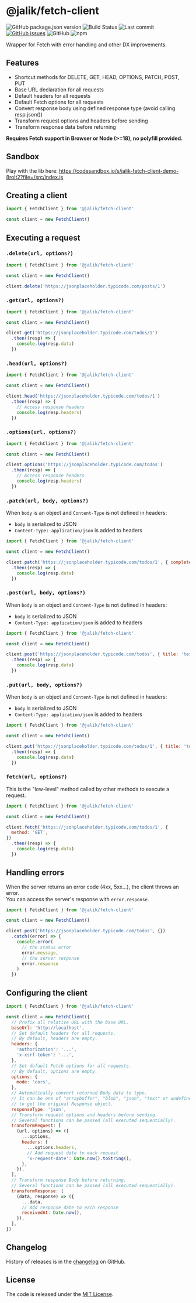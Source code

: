 # @jalik/fetch-client

![GitHub package.json version](https://img.shields.io/github/package-json/v/jalik/js-fetch-client.svg)
![Build Status](https://github.com/jalik/js-fetch-client/actions/workflows/node.js.yml/badge.svg)
![Last commit](https://img.shields.io/github/last-commit/jalik/js-fetch-client.svg)
[![GitHub issues](https://img.shields.io/github/issues/jalik/js-fetch-client.svg)](https://github.com/jalik/js-fetch-client/issues)
![GitHub](https://img.shields.io/github/license/jalik/js-fetch-client.svg)
![npm](https://img.shields.io/npm/dt/@jalik/js-fetch-client.svg)

Wrapper for Fetch with error handling and other DX improvements.

## Features

* Shortcut methods for DELETE, GET, HEAD, OPTIONS, PATCH, POST, PUT
* Base URL declaration for all requests
* Default headers for all requests
* Default Fetch options for all requests
* Convert response body using defined response type (avoid calling resp.json())
* Transform request options and headers before sending
* Transform response data before returning

**Requires Fetch support in Browser or Node (>=18), no polyfill provided.**

## Sandbox

Play with the lib here:
https://codesandbox.io/s/jalik-fetch-client-demo-8rolt2?file=/src/index.js

## Creating a client

```js
import { FetchClient } from '@jalik/fetch-client'

const client = new FetchClient()
```

## Executing a request

### `.delete(url, options?)`

```js
import { FetchClient } from '@jalik/fetch-client'

const client = new FetchClient()

client.delete('https://jsonplaceholder.typicode.com/posts/1')
```

### `.get(url, options?)`

```js
import { FetchClient } from '@jalik/fetch-client'

const client = new FetchClient()

client.get('https://jsonplaceholder.typicode.com/todos/1')
  .then((resp) => {
    console.log(resp.data)
  })
```

### `.head(url, options?)`

```js
import { FetchClient } from '@jalik/fetch-client'

const client = new FetchClient()

client.head('https://jsonplaceholder.typicode.com/todos/1')
  .then((resp) => {
    // Access response headers
    console.log(resp.headers)
  })
```

### `.options(url, options?)`

```js
import { FetchClient } from '@jalik/fetch-client'

const client = new FetchClient()

client.options('https://jsonplaceholder.typicode.com/todos')
  .then((resp) => {
    // Access response headers
    console.log(resp.headers)
  })
```

### `.patch(url, body, options?)`

When `body` is an object and `Content-Type` is not defined in headers:
* `body` is serialized to JSON
* `Content-Type: application/json` is added to headers

```js
import { FetchClient } from '@jalik/fetch-client'

const client = new FetchClient()

client.patch('https://jsonplaceholder.typicode.com/todos/1', { completed: true })
  .then((resp) => {
    console.log(resp.data)
  })
```

### `.post(url, body, options?)`

When `body` is an object and `Content-Type` is not defined in headers:
* `body` is serialized to JSON
* `Content-Type: application/json` is added to headers

```js
import { FetchClient } from '@jalik/fetch-client'

const client = new FetchClient()

client.post('https://jsonplaceholder.typicode.com/todos', { title: 'test' })
  .then((resp) => {
    console.log(resp.data)
  })
```

### `.put(url, body, options?)`

When `body` is an object and `Content-Type` is not defined in headers:
* `body` is serialized to JSON
* `Content-Type: application/json` is added to headers

```js
import { FetchClient } from '@jalik/fetch-client'

const client = new FetchClient()

client.put('https://jsonplaceholder.typicode.com/todos/1', { title: 'test' })
  .then((resp) => {
    console.log(resp.data)
  })
```

### `fetch(url, options?)`

This is the "low-level" method called by other methods to execute a request.

```js
import { FetchClient } from '@jalik/fetch-client'

const client = new FetchClient()

client.fetch('https://jsonplaceholder.typicode.com/todos/1', {
  method: 'GET',
})
  .then((resp) => {
    console.log(resp.data)
  })
```

## Handling errors

When the server returns an error code (4xx, 5xx...), the client throws an error.  
You can access the server's response with `error.response`.

```js
import { FetchClient } from '@jalik/fetch-client'

const client = new FetchClient()

client.post('https://jsonplaceholder.typicode.com/todos', {})
  .catch((error) => {
    console.error(
      // the status error
      error.message,
      // the server response
      error.response
    )
  })
```

## Configuring the client 

```js
import { FetchClient } from '@jalik/fetch-client'

const client = new FetchClient({
  // Prefix all relative URL with the base URL.
  baseUrl: 'http://localhost',
  // Set default headers for all requests.
  // By default, headers are empty.
  headers: {
    'authorization': '...',
    'x-xsrf-token': '...',
  },
  // Set default Fetch options for all requests.
  // By default, options are empty.
  options: {
    mode: 'cors',
  },
  // Automatically convert returned Body data to type.
  // It can be one of "arraybuffer", "blob", "json", "text" or undefined
  // to get the original Response object.
  responseType: 'json',
  // Transform request options and headers before sending.
  // Several functions can be passed (all executed sequentially).
  transformRequest: [
    (url, options) => ({
      ...options,
      headers: {
        ...options.headers,
        // Add request date to each request
        'x-request-date': Date.now().toString(),
      },
    }),
  ],
  // Transform response Body before returning.
  // Several functions can be passed (all executed sequentially).
  transformResponse: [
    (data, response) => ({
      ...data,
      // Add response date to each response
      receivedAt: Date.now(),
    }),
  ],
})
```

## Changelog

History of releases is in the [changelog](./CHANGELOG.md) on GitHub.

## License

The code is released under the [MIT License](http://www.opensource.org/licenses/MIT).
